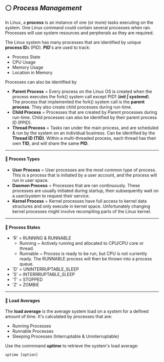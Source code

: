 <!--Processes-->
## :white_circle: *Process Management*

<!--Image-->
In Linux, a **process** is an instance of one (or more) tasks executing on the system. One Linux command could contain several processes when ran. Processes will use system resources and perpherals as they are required.

The Linux system has many processes that are identified by unique **process ID**s (PID). **PID**'s are used to track:
- Process State
- CPU Usage
- Memory Usage
- Location in Memory

Processes can also be identified by
- **Parent Process** = Every process on the Linux OS is created when the process executes the fork() system call except PID1 (***init | systemd***). The process that implemented the fork() system call is the **parent process**. They also create child processes during run-time.
- **Child Process** = Processes that are created by Parent processes during run-time. Child processes can also be identified by their parent process ID (PPID).
- **Thread Process** = Tasks ran under the main process, and are scheduled & run by the system on an individual business. Can be identified by the **Thread ID (TID)**. Within a multi-threaded process, each thread has their own **TID**, and will share the same **PID**.
___

<!--Process_Types-->
#### :small_blue_diamond: Process Types
- **User Process** = User processes are the most common type of process. This is a process that is initiated by a user account, and the process will run in user space.
- **Daemon Process** = Processes that are ran continuously. These processes are usually initiated during startup, then subsequently wait on a user/system to request their service.
- **Kernel Process** = Kernel processes have full access to kernel data structures and only execute in kernel space. Unfortunately changing kernel processes might involve recompiling parts of the Linux kernel.
___

<!--Process_States-->
#### :small_orange_diamond: Process States
- 'R' = RUNNING & RUNNABLE
  - Running ~ Actively running and allocated to CPU/CPU core or thread.
  - Runnable ~ Process is ready to be run, but CPU is not currently ready. The RUNNABLE process will then be thrown into a process queue.
- 'D' = UNINTERRUPTABLE_SLEEP
- 'S' = INTERRRUPTABLE_SLEEP
- 'T' = STOPPED
- 'Z' = ZOMBIE
___

#### :small_blue_diamond: Load Averages
The **load average** is the average system load on a system for a defined amount of time. It's calculated by processes that are:
- Running Processes
- Runnable Processes
- Sleeping Processes (Interruptable & Uninterruptable)

Use the commmand **uptime** to retrieve the system's load average:
```
uptime [option]
```
